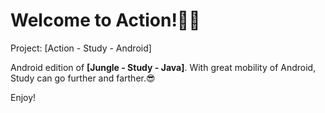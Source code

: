 # Welcome to Action!💪🏼

Project: [Action - Study - Android]

Android edition of __\[Jungle - Study - Java]__. With great mobility of Android, Study can go further and farther.😎

Enjoy!

